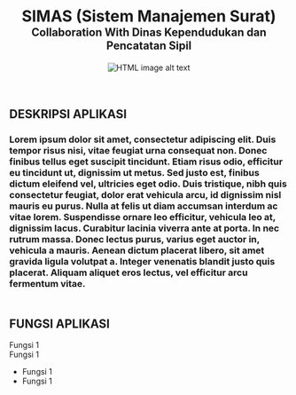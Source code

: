 
<h1 align="center">
  <b>SIMAS (Sistem Manajemen Surat)</b></br>
  <sub><sup>Collaboration With Dinas Kependudukan dan Pencatatan Sipil</sup></sub>
</h1>

<div align="center">
  <img 
      src="https://user-images.githubusercontent.com/30203863/71215319-517d2a80-22af-11ea-9ca8-206a2162c1cb.png"
      alt="HTML image alt text"
      title="Optional image title"
  />
  </br></br></br>
</div>
 
## **DESKRIPSI APLIKASI**
<h3>
    Lorem ipsum dolor sit amet, consectetur adipiscing elit. Duis tempor risus nisi, vitae feugiat urna consequat non. Donec finibus tellus eget suscipit tincidunt. Etiam risus odio, efficitur eu tincidunt ut, dignissim ut metus. Sed justo est, finibus dictum eleifend vel, ultricies eget odio. Duis tristique, nibh quis consectetur feugiat, dolor erat vehicula arcu, id dignissim nisl mauris eu purus. Nulla at felis ut diam accumsan interdum ac vitae lorem. Suspendisse ornare leo efficitur, vehicula leo at, dignissim lacus. Curabitur lacinia viverra ante at porta. In nec rutrum massa. Donec lectus purus, varius eget auctor in, vehicula a mauris. Aenean dictum placerat libero, sit amet gravida ligula volutpat a. Integer venenatis blandit justo quis placerat. Aliquam aliquet eros lectus, vel efficitur arcu fermentum vitae.
    </br></br>
</h3>

## **FUNGSI APLIKASI**

Fungsi 1\
Fungsi 1
- Fungsi 1
- Fungsi 1


